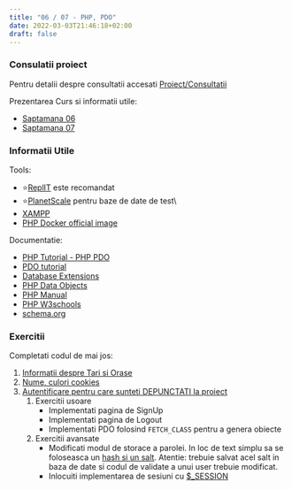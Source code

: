 ```yaml
---
title: "06 / 07 - PHP, PDO"
date: 2022-03-03T21:46:18+02:00
draft: false
---
```


### Consulatii proiect

Pentru detalii despre consultatii accesati [Proiect/Consultatii](TBD)


Prezentarea Curs si informatii utile:

* [Saptamana 06](https://profs.info.uaic.ro/~busaco/teach/courses/web/web-film.html#week6)
* [Saptamana 07](https://profs.info.uaic.ro/~busaco/teach/courses/web/web-film.html#week7)


### Informatii Utile

Tools:


* ⭐[ReplIT](https://replit.com/) este recomandat
* ⭐[PlanetScale](https://planetscale.com/) pentru baze de date de test\
* [XAMPP](https://www.apachefriends.org/ro/index.html)
* [PHP Docker official image](https://hub.docker.com/_/php)

Documentatie:

* [PHP Tutorial - PHP PDO](https://www.phptutorial.net/php-pdo/)
* [PDO tutorial](https://phpdelusions.net/pdo)
* [Database Extensions](https://www.php.net/manual/en/refs.database.php)
* [PHP Data Objects](https://www.php.net/manual/en/book.pdo.php)
* [PHP Manual](https://www.php.net/manual/en/index.php)
* [PHP W3schools](https://www.w3schools.com/php/)
* [schema.org](https://schema.org/)


### Exercitii

Completati codul de mai jos:

1. [Informatii despre Tari si Orase](https://replit.com/@StefanGordin/World#index.php)
2. [Nume, culori cookies](https://replit.com/@MateiMicu1/cookies#index.php)
3. [Autentificare pentru care sunteti DEPUNCTATI la proiect](https://replit.com/@MateiMicu1/Autentificare#login_result.php)
    1. Exercitii usoare
        * Implementati pagina de SignUp
        * Implementati pagina de Logout
        * Implementati PDO folosind `FETCH_CLASS` pentru a genera obiecte
    2. Exercitii avansate
        * Modificati modul de storace a parolei. In loc de text simplu sa se foloseasca un [hash si un salt](https://www.php.net/manual/en/function.password-hash.php). Atentie: trebuie salvat acel salt in baza de date si codul de validate a unui user trebuie modificat.
        * Inlocuiti implementarea de sesiuni cu [$_SESSION](https://www.php.net/manual/en/reserved.variables.session.php)
